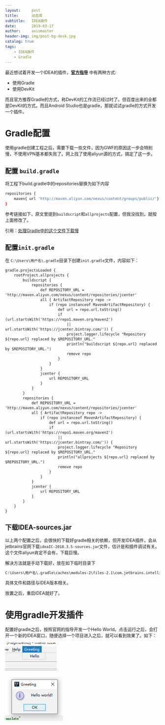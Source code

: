 ```yaml
---
layout:     post
title:      动态库
subtitle:   IDEA插件
date:       2019-03-17
author:     axiomaster
header-img: img/post-bg-desk.jpg
catalog: true
tags:
    - IDEA插件
    - Gradle
---
```


最近想试着开发一个IDEA的插件，**[官方指导](http://www.jetbrains.org/intellij/sdk/docs/basics/getting_started.html)** 中有两种方式: 

- 使用Gradle
- 使用DevKit

而且官方推荐Gradle的方式，称DevKit的工作流已经过时了。但百度出来的全都是DevKit的方式。而且Android Studio也是gradle，那就试试gradle的方式开发一个插件。

# Gradle配置

使用gradle创建工程之后，需要下载一些文件，因为GWF的原因这一步会特别慢，不使用VPN基本都失败了。网上找了使用aliyun源的方式，搞定了这一步。

## 配置 ```build.gradle```

将工程下build.gradle中的repositories替换为如下内容

```bash
repositories {
    maven{ url 'http://maven.aliyun.com/nexus/content/groups/public/'}
}
```

参考链接如下，原文里提到```buildscript```和```allprojects```配置，但我没找到，就按上面修改了。

引用：[处理Gradle中的这个文件下载慢](https://www.zhihu.com/question/37810416/answer/153168766)

## 配置```init.gradle```

在 ```C:\Users\用户名\.gradle```目录下创建```init.gradle```文件，内容如下：

```
gradle.projectsLoaded {
    rootProject.allprojects {
        buildscript {
            repositories {
                def REPOSITORY_URL = 'http://maven.aliyun.com/nexus/content/repositories/jcenter'
                all { ArtifactRepository repo ->
                    if (repo instanceof MavenArtifactRepository) {
                        def url = repo.url.toString()
                        if (url.startsWith('https://repo1.maven.org/maven2')
                            || url.startsWith('https://jcenter.bintray.com/')) {
                            project.logger.lifecycle "Repository ${repo.url} replaced by $REPOSITORY_URL."
                            println("buildscript ${repo.url} replaced by $REPOSITORY_URL.")
                            remove repo
                        }
                    }
                }
                jcenter {
                    url REPOSITORY_URL
                }
            }
        }
        repositories {
            def REPOSITORY_URL = 'http://maven.aliyun.com/nexus/content/repositories/jcenter'
            all { ArtifactRepository repo ->
                if (repo instanceof MavenArtifactRepository) {
                    def url = repo.url.toString()
                    if (url.startsWith('https://repo1.maven.org/maven2')
                        || url.startsWith('https://jcenter.bintray.com/')) {
                        project.logger.lifecycle "Repository ${repo.url} replaced by $REPOSITORY_URL."
                        println("allprojects ${repo.url} replaced by $REPOSITORY_URL.")
                        remove repo
                    }
                }
            }
            jcenter {
                url REPOSITORY_URL
            }
        }
    }
}
```

## 下载IDEA-sources.jar

以上两个配置之后，会很快的下载好gradle相关的依赖，但开发IDEA插件，会从jetbrains官网下载```ideaIC-2018.3.5-sources.jar```文件，估计是和插件调试有关。这个文件aliyun肯定不会有，下载巨慢。

解决方法就是手动下载好，放在如下临时目录下
```bash
C:\Users\用户名\.gradle\caches\modules-2\files-2.1\com.jetbrains.intellij.idea\ideaIC\2018.3.5\临时目录\
```
具体文件和路径与IDEA版本相关。

放置之后，重启IDEA就好了。

# 使用gradle开发插件

配置好gradle之后，按照官网的指导开发一个Hello World。点击运行之后，会打开一个新的IDEA窗口，随便选择一个项目进入之后，就可以看到效果了。如下：

![idea](../img/IDEA/h1.png)

![idea](../img/IDEA/h2.png)
